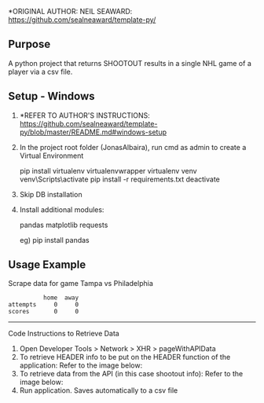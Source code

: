 *ORIGINAL AUTHOR: NEIL SEAWARD: https://github.com/sealneaward/template-py/

Purpose
-------
A python project that returns SHOOTOUT results in a single NHL game of a player via a csv file.

Setup - Windows
---------------
1) *REFER TO AUTHOR'S INSTRUCTIONS:
    https://github.com/sealneaward/template-py/blob/master/README.md#windows-setup

2) In the project root folder (JonasAlbaira), run cmd as admin to create a Virtual Environment

    pip install virtualenv virtualenvwrapper
    virtualenv venv
    venv\Scripts\activate
    pip install -r requirements.txt
    deactivate
    
3)  Skip DB installation

4) Install additional modules:

    pandas
    matplotlib
    requests
    
    eg) pip install pandas


Usage Example
-------------
Scrape data for game Tampa vs Philadelphia

              home  away
    attempts     0     0
    scores       0     0
    
----------------------------------------------------------------------------------------------
Code Instructions to Retrieve Data

1) Open Developer Tools > Network > XHR > pageWithAPIData
2) To retrieve HEADER info to be put on the HEADER function of the application:
    Refer to the image below:
3) To retrieve data from the API (in this case shootout info):
    Refer to the image below:
4) Run application. Saves automatically to a csv file
    
    

